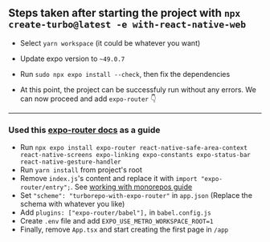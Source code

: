 ## Steps taken after starting the project with `npx create-turbo@latest -e with-react-native-web`

- Select `yarn workspace` (it could be whatever you want)
- Update expo version to `~49.0.7`
- Run `sudo npx expo install --check`, then fix the dependencies

- At this point, the project can be successfuly run without any errors. We can now proceed and add `expo-router` 👇

---

### Used this [expo-router docs](https://docs.expo.dev/routing/installation/#quick-start) as a guide

- Run `npx expo install expo-router react-native-safe-area-context react-native-screens expo-linking expo-constants expo-status-bar react-native-gesture-handler`
- Run `yarn install` from project's root
- Remove `index.js`'s content and replace it with `import "expo-router/entry";`. See [working with monorepos guide](https://docs.expo.dev/guides/monorepos/)
- Set `"scheme": "turborepo-with-expo-router"` in `app.json` (Replace the schema with whatever you like)
- Add `plugins: ["expo-router/babel"],` in `babel.config.js`
- Create `.env` file and add `EXPO_USE_METRO_WORKSPACE_ROOT=1`
- Finally, remove `App.tsx` and start creating the first page in `/app`
